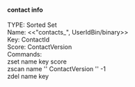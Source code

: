 #### contact info
TYPE: Sorted Set  
Name: <<"contacts_", UserIdBin/binary>>  
Key: ContactId  
Score: ContactVersion  
Commands:  
    zset name key score  
    zscan name '' ContactVersion '' -1  
    zdel name key  